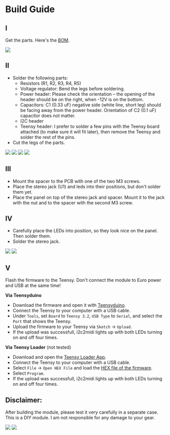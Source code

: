 # Build Guide


## I 
Get the parts. Here's the [BOM](https://github.com/attowatt/i2c2midi/tree/main/hardware/i2c2midi_hardware_MK1/README.md#BOM).

![](pictures/i2c2midi_v_2_0_build_1.jpg)

## II
- Solder the following parts:
  - Resistors (R1, R2, R3, R4, R5)
  - Voltage regulator: Bend the legs before soldering.
  - Power header: Please check the orientation – the opening of the header should be on the right, when -12V is on the bottom.
  - Capacitors: C1 (0.33 uF) negative side (white line, short leg) should be facing away from the power header. Orientation of C2 (0.1 uF) capacitor does not matter. 
  - I2C header
  - Teensy header: I prefer to solder a few pins with the Teensy board attached (to make sure it will fit later), then remove the Teensy and solder the rest of the pins.
- Cut the legs of the parts.

![](pictures/i2c2midi_v_2_0_build_2.jpg)
![](pictures/i2c2midi_v_2_0_build_3.jpg)
![](pictures/i2c2midi_v_2_0_build_4.jpg)
![](pictures/i2c2midi_v_2_0_build_5.jpg)


## III
- Mount the spacer to the PCB with one of the two M3 screws.
- Place the stereo jack (U1) and leds into their positions, but don't solder them yet.
- Place the panel on top of the stereo jack and spacer. Mount it to the jack with the nut and to the spacer with the second M3 screw.

## IV
- Carefully place the LEDs into position, so they look nice on the panel. Then solder them.
- Solder the stereo jack.

![](pictures/i2c2midi_v_2_0_build_6.jpg)
![](pictures/i2c2midi_v_2_0_build_7.jpg)


## V
Flash the firmware to the Teensy.
Don't connect the module to Euro power and USB at the same time! 

**Via Teensyduino**
- Download the firmware and open it with [Teensyduino](https://www.pjrc.com/teensy/td_download.html).
- Connect the Teensy to your computer with a USB cable.
- Under `Tools`, set `Board` to `Teensy 3.2`, `USB Type` to `Serial`, and select the `Port` that shows the Teensy.
- Upload the firmware to your Teensy via `Sketch` → `Upload`. 
- If the upload was successfull, i2c2midi lights up with both LEDs turning on and off four times.

**Via Teensy Loader** (not tested)
- Download and open the [Teensy Loader App](https://www.pjrc.com/teensy/loader.html).
- Connect the Teensy to your computer with a USB cable.
- Select `File` → `Open HEX File` and load the [HEX file of the firmware](../firmware/i2c2midi_firmware_v2_3/i2c2midi_firmware_v2_3.ino.hex).
- Select `Program`.
- If the upload was successfull, i2c2midi lights up with both LEDs turning on and off four times.


## Disclaimer:
After building the module, please test it very carefully in a separate case. This is a DIY module. I am not responsible for any damage to your gear.


![](pictures/i2c2midi_v_2_0_build_8.jpg)
![](pictures/i2c2midi_v_2_0_build_9.jpg)
